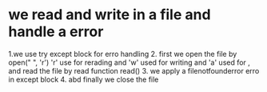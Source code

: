# we read and write in a file and handle a error

1.we use try except block for erro handling
2. first we open the file by open(" ", 'r') 'r' use for rerading  and 'w' used for writing  and 'a' used for , and read the file by read function read()
3.  we apply a filenotfounderror erro in except block
4. abd finally we close the file 


